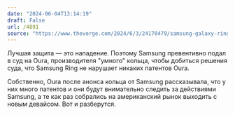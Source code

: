 ```yaml
---
date: "2024-06-04T13:14:19"
draft: False
url: /4891
source: "https://www.theverge.com/2024/6/3/24170479/samsung-galaxy-ring-oura-lawsuit-smart-ring-patents"
---
```


Лучшая защита — это нападение. Поэтому Samsung превентивно подал в суд на Oura, производителя "умного" кольца, чтобы добиться решения суда, что Samsung Ring не нарушает никаких патентов Oura.

Собственно, Oura после анонса кольца от Samsung рассказывала, что у них много патентов и они будут внимательно следить за действиями Samsung, а те как раз собрались на американский рынок выходить с новым девайсом. Вот и разберутся.
